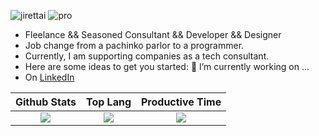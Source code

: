 ![jirettai](https://user-images.githubusercontent.com/11548811/172976092-0d0a7b5e-864f-4fea-bc39-f66c1be4a8cf.png)
![pro](https://user-images.githubusercontent.com/11548811/172976101-d7507cde-b31e-4da8-b9e3-2466142f90ff.png)

- Fleelance && Seasoned Consultant && Developer && Designer
- Job change from a pachinko parlor to a programmer.
- Currently, I am supporting companies as a tech consultant.
- Here are some ideas to get you started: 🔭 I’m currently working on ...
- On [LinkedIn](https://www.linkedin.com/in/mizogaki/)


</details>

<!-- | Github Stats | Lang | 
|:---:|:---:|
|![](https://github-profile-summary-cards.vercel.app/api/cards/profile-details?username=mizogaki&theme=dracula) |![](https://github-profile-summary-cards.vercel.app/api/cards/repos-per-language?username=mizogaki&theme=dracula)| -->


|Github Stats|Top Lang|Productive Time|
|:---:|:---:|:---:|
|![](https://github-readme-stats.vercel.app/api?username=Mizogaki&count_private=true&&show_icons=true&theme=omni&=anuraghazra&include_all_commits=true)|![](https://github-profile-summary-cards.vercel.app/api/cards/repos-per-language?username=mizogaki&theme=dracula)|![](https://github-profile-summary-cards.vercel.app/api/cards/productive-time?username=mizogaki&theme=dracula)|

